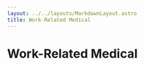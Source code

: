 ```yaml
---
layout: ../../layouts/MarkdownLayout.astro
title: Work-Related Medical
---
```


# Work-Related Medical